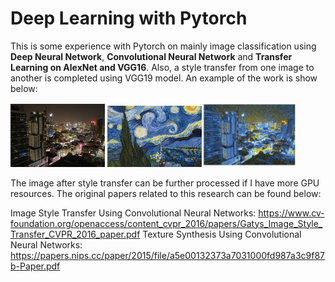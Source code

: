 # Deep Learning with Pytorch

This is some experience with Pytorch on mainly image classification using **Deep Neural Network**, **Convolutional Neural Network** and **Transfer Learning on AlexNet and VGG16**. Also, a style transfer from one image to another is completed using VGG19 model. An example of the work is show below:

<img src="https://github.com/xpada001/DL_PyTorch/blob/main/Images_style_transfer/City.jpg" width="30%"> <img src="https://github.com/xpada001/DL_PyTorch/blob/main/Images_style_transfer/StarryNight.jpg" width="30%"><img src="https://github.com/xpada001/DL_PyTorch/blob/main/styled_city.png" width="30%">

The image after style transfer can be further processed if I have more GPU resources. The original papers related to this research can be found below:

Image Style Transfer Using Convolutional Neural Networks: https://www.cv-foundation.org/openaccess/content_cvpr_2016/papers/Gatys_Image_Style_Transfer_CVPR_2016_paper.pdf
Texture Synthesis Using Convolutional Neural Networks: https://papers.nips.cc/paper/2015/file/a5e00132373a7031000fd987a3c9f87b-Paper.pdf
